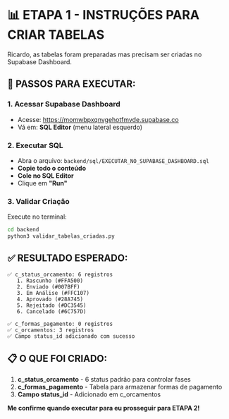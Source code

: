 # 📊 ETAPA 1 - INSTRUÇÕES PARA CRIAR TABELAS

Ricardo, as tabelas foram preparadas mas precisam ser criadas no Supabase Dashboard.

## 🎯 **PASSOS PARA EXECUTAR:**

### **1. Acessar Supabase Dashboard**
- Acesse: https://momwbpxqnvgehotfmvde.supabase.co
- Vá em: **SQL Editor** (menu lateral esquerdo)

### **2. Executar SQL**
- Abra o arquivo: `backend/sql/EXECUTAR_NO_SUPABASE_DASHBOARD.sql`
- **Copie todo o conteúdo**
- **Cole no SQL Editor** 
- Clique em **"Run"**

### **3. Validar Criação**
Execute no terminal:
```bash
cd backend
python3 validar_tabelas_criadas.py
```

## ✅ **RESULTADO ESPERADO:**

```
✅ c_status_orcamento: 6 registros
   1. Rascunho (#FFA500)
   2. Enviado (#007BFF)
   3. Em Análise (#FFC107)
   4. Aprovado (#28A745)
   5. Rejeitado (#DC3545)
   6. Cancelado (#6C757D)

✅ c_formas_pagamento: 0 registros
✅ c_orcamentos: 3 registros
✅ Campo status_id adicionado com sucesso
```

## 📋 **O QUE FOI CRIADO:**

1. **c_status_orcamento** - 6 status padrão para controlar fases
2. **c_formas_pagamento** - Tabela para armazenar formas de pagamento
3. **Campo status_id** - Adicionado em c_orcamentos

**Me confirme quando executar para eu prosseguir para ETAPA 2!**